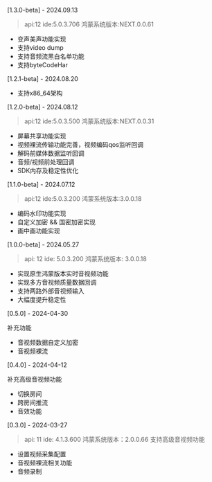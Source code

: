 [1.3.0-beta] - 2024.09.13
> api:12 ide:5.0.3.706 鸿蒙系统版本:NEXT.0.0.61
- 变声美声功能实现
- 支持video dump
- 支持音频流黑白名单功能
- 支持byteCodeHar

[1.2.1-beta] - 2024.08.20
- 支持x86_64架构

[1.2.0-beta] - 2024.08.12
>api:12 ide:5.0.3.500 鸿蒙系统版本:NEXT.0.0.31
- 屏幕共享功能实现
- 视频裸流传输功能完善，视频编码qos监听回调
- 解码前媒体数据监听回调
- 音频/视频前处理回调
- SDK内存及稳定性优化

[1.1.0-beta] - 2024.07.12
>api:12 ide:5.0.3.200 鸿蒙系统版本:3.0.0.18
- 编码水印功能实现
- 自定义加密 && 国密加密实现
- 画中画功能实现


[1.0.0-beta] - 2024.05.27
>api: 12 ide: 5.0.3.200 鸿蒙系统版本: 3.0.0.18
- 实现原生鸿蒙版本实时音视频功能
- 实现多方音视频质量数据回调
- 支持两路外部音视频输入
- 大幅度提升稳定性

[0.5.0] - 2024-04-30

补充功能

- 音视频数据自定义加密
- 音视频裸流

[0.4.0] - 2024-04-12

补充高级音视频功能

- 切换房间
- 跨房间推流
- 音效功能

[0.3.0] - 2024-03-27
>api: 11 ide: 4.1.3.600 鸿蒙系统版本：2.0.0.66
支持高级音视频功能
- 设置视频采集配置
- 音视频裸流相关功能
- 音频录制
